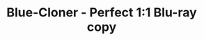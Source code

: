 ---
title: Blue-Cloner - Perfect 1:1 Blu-ray copy
metaItems: # seo 内容
  - name: description
    content: Blue-Cloner is top-rated Blu-ray copy/backup/burn/decryption software which can copy Blu-ray movies to blank Blu-ray/DVD/AVCHD discs or hard disk as Blu-ray folders and ISO image files with just one or a few clicks.
  - name: keywords
    content: Blue-Cloner, Blu-ray copy
layout: fluid
template: product
pagify: true #页面化
type: software
model: sic
name: Streaming Cloner Ultimate
logo:
  iconUrl: 
boxes:
  - imageUrl: sicu-box-ultimate.png #默认盒子图
desc:
  shortText: Copy/backup/burn/decrypt Blu-ray/4K UHD movies to Blu-ray/DVD discs or hard disk.
  longText: |
    Blue-Cloner 2021 is all new Blu-ray copy/backup/burn/decryption software which can copy Blu-ray movies, including 3D, to blank Blu-ray/DVD/AVCHD discs or hard disk as Blu-ray folders and ISO image files with just one or a few clicks. In addition, Blue-Cloner 2021 has been enhanced to copy 4K UHD Blu-ray to a blank Blu-ray disc with an UHD friendly drive, with Dolby Vision and the HDR10 video quality preserved. The third party plug-in OpenCloner Decode widget allows VLC to play encrypted Blu-ray and UHD movies.
mainBanner:
  name: main-banner
  overflow: hidden
  title: Streaming Cloner
  subtitle: Powerful video download software
  text: Can help you download the latest popular streaming media. It is convenient for you to share and create all kind of videos.
  bgStyle:
    opacity: .15
    imageUrl: banner-bg1.jpg
  mainImage:
    imageUrl: person-banner.png
  shapeLump:
    - imageUrl: icons/amazon.png
      class: shape5
    - imageUrl: icons/netflix.png
      class: shape4   
  button:
    text: Try it Now
    path: store
  learnMore: 
    text: Learn More
    path: store
bannerVideo:
  name: video
  active: true
  container: container-fluid
  bodyZindex: false
  additionClass: position-relative text-center text-light
  bgStyle: 
    default: dark
    positionY: center
    imageUrl: sic-video-poster.jpg  
    overlay:
      variant: dark
  video:
    title: Video Guide
    url: https://static.opencloner.com/video/sic-promo-v1.0.mp4
  iconGird: 2
  iconClass: 
  iconWidth: 75 #25 50 75 100 默认是100          
funFacts:
  name: fun-facts
  overflow: hidden
  sectionClass: bg-white funfacts-area
  container: container
  paddingY: 8
  numUnit:   
  bgStyle:
    imageUrl: map.png 
    size: contain 
  items:
    - value: 150000
      name: Downloaded
    - value: 12000
      name: Subscriptions    
    - value: 10000
      name: Downloaded 
videoPlatforms:
  name: video-platforms
  overflow: hidden
  sectionClass: bg-white
  container: container
  paddingY: 4
  numUnit: K
  title: Supported Streaming Video Platforms
  bar: false
  items:
    - title: Amazon
      imageUrl: icons/amazon.png
      text: Can help you download the latest popular streaming media. It is convenient for you to share and create all kind of videos.
    - title: Netflix
      imageUrl: icons/netflix.png
      text: Can help you download the latest popular streaming media. It is convenient for you to share and create all kind of videos.
orderList:
  name: order list
  overflow: hidden
  container: container
  sectionClass: bg-eef6fd
  paddingY: 6
  additionClass: 
  subscription:
    separationText: Or
    tips:
      - Automatic renewal, cancel at any time.
      - 30 Days Money Back Guarantee
      - 12/7 Support        
  items:                      
    - text: 
      name: Streaming-Cloner NF Downloader
      imageUrl: sicnf-box.png
      price: 99.9
      buyLink: test 
      id: 744747
      subscriptions:
        - price: 9.9
          id: 744738
          text: monthly Plan
          buyLink: https://test
        - price: 24.9
          id: 744739
          text: 3-months Plan
          buyLink: test      
        - price: 42.9
          id: 744740
          text: 6-months Plan
          buyLink: test     
        - price: 79.9
          id: 744741
          text: Yearly Plan
          buyLink: test     
    - text: 
      name: Streaming-Cloner Ultimate
      imageUrl: sicu-box-ultimate.png
      price: 159.50
      buyLink: test
      id: 744746
      tips: #覆写
        - One-time payment
        - Unlimited free upgrades
        - 30 Days Money Back Guarantee
        - 12/7 Support          
      subscriptions:
        - price: 179.9
          id: 744736
          text: Yearly Plan
          buyLink: test   
          title: Long-term VIP 
          subtitle: 7 Days Free Trial with Full Features                     
    - text: 
      id: 744749
      name: Streaming-Cloner AZ Downloader
      imageUrl: sicaz-box.png  
      price: 99.90
      buyLink: test 
      subscriptions:
        - price: 9.9
          id: 744742
          text: monthly Plan
          buyLink: test
        - price: 24.9
          id: 744743
          text: 3-months Plan
          buyLink: test      
        - price: 42.9
          id: 744744
          text: 6-months Plan
          buyLink: test     
        - price: 79.9
          id: 744745
          text: Yearly Plan
          buyLink: test          
banner:
  name: banner
  overflow: hidden
  container: container
  sectionClass: bg-gradient text-white
  paddingY: 6
  bodyZindex: true
  additionClass: text-center
  title: More Platforms Will be Supported Soon
  bar: false
  button:
    text: Join to Get Update
    variant: outline-light
    path: /order
  bgStyle:
    imageUrl: banner_bg_clouds.png
    positionX: center
    opacity: 0.4
easyToUse:
  name: easy to Use
  overflow: hidden
  container: container
  sectionClass: bg-white
  paddingY: 6
  additionClass: 
  title: Super Easy to Use
  bar: false
  template: 
    type: slider
  items:
    - title: Find your Favorite Video
      imageUrl: screenshot/os_screenshot.png
    - title: One Click to Download
      imageUrl: https://static.cloner-alliance.com/image/web/ca-998p_specs_box.jpg
    - title: Get Videos within Minutes
      imageUrl: screenshot/os_screenshot.png
whyChoose:
  name: why-choose
  overflow: hidden
  container: container
  sectionClass: bg-white
  paddingY: 6
  additionClass: 
  title: Why Choose Streaming Cloner
  textTop: Compared with competitors, Streaming Cloner has obvious technial and customer service advantages
  mainImage:
    imageUrl: why-choose-man.png
  widget:
    type: wow-image
    images:
      - imageUrl: icons/Checked.png 
        wow:
          fade: fadeIn   
        style: 'top: 240px'    
      - imageUrl: icons/hand.png
        wow:
          fade: fadeInUp
        style: 'top: 300px'
  template: 
    type: whyChoose
  button:
    text: Try it Now
    note: Permanent Free Trail
  items:
    - title: 4x Times Faster
      text: The latest encoding engine makes the download speed up to 4 times faster    
      imageUrl: icons/faster.png
    - title: Real 1080p Download
      text: Directly download HD video from the video platform. Not laggingScreen-Recording  
      imageUrl: icons/1080p-download.png
    - title: AC3,DTS Supported
      text: Get high-fidelity multi-track sound. Keep your the best experience of watching videos
      imageUrl: icons/multi-track.png
    - title: DRM Removed
      text: Get the HD video with DRM removed to facilitate your sharing and re-creation
      imageUrl: icons/drm.png
    - title: Safe and Security
      text: Use 128bit encryption technology to ensure the security of your platform account
      imageUrl: icons/safe-security.png
    - title: Live Chat 7*12
      text: We provide ticket and live chat services. Help customers solve problems at any time 
      imageUrl: icons/live-chat.png   
topVideo:
  name: top video
  active: true
  container: container
  title: Top Streaming Video Downloading List
  textTop: Updated on {time}
  additionClass: position-relative text-left 
  items:
    - title: Amzn Prime Video
      more:
        text: Learn More
        path: http://test
      list:
        - text: How to Watch Amazon Video Offline
          path: watch-amazon-video-offline
        - text: How to Download Amazon Video on Windows
          path: download-amazon-video-on-windows
        - text: Watch Netflix Videos on Nintendo Switch
          path: how-to-watch-netflix-on-a-nintendo-switch
        - text: Download Amazon Video in MP4 Format
          path: download-amazon-video-in-mp4
        - text: Keep Netflix Content after Free Trial
          path: keep-netflix-videos-after-free-trial
        - text: Download Netflix Videos on Windows 7
          path: download-netflix-video-on-windows-7     
    - title: Amzn Prime Video
      more:
        text: Learn More
        path: http://test
      list:
        - text: How to Watch Amazon Video Offline
          path: watch-amazon-video-offline
        - text: How to Download Amazon Video on Windows
          path: download-amazon-video-on-windows
        - text: Watch Netflix Videos on Nintendo Switch
          path: how-to-watch-netflix-on-a-nintendo-switch
        - text: Download Amazon Video in MP4 Format
          path: download-amazon-video-in-mp4
        - text: Keep Netflix Content after Free Trial
          path: keep-netflix-videos-after-free-trial
        - text: Download Netflix Videos on Windows 7
          path: download-netflix-video-on-windows-7            
feedback:
  name: feedback
  overflow: hidden
  container: container
  sectionClass: bg-eef6fd
  paddingY: 6
  additionClass: 
  title: What Users Saying
  items:
    - text: I have tried many free softwares, none of them can work well, some of them have many limits, some of them are poor quality.SIC Helper can live almost any game playing or audios with good quality.It is also inexpensive software.
      name: David Luis
      iconUrl: author/author1.jpg
    - text: It lives all popular game playing on my channel.This software is also easy to use, I can select any device or the right game playing as source. It is a great program!
      name: Steven Smith
      iconUrl: author/author2.jpg
    - text: SIC Helper is a strong contender, if not one of the very best programs out there, and it has the capability to do so much more if you need it to.
      name: Sarah Lucy
      iconUrl: author/author3.jpg   
faq:
  name: faq
  overflow: hidden
  container: container
  sectionClass: bg-white
  paddingY: 6
  additionClass: 
  title: FAQ
  items:      
    - title: 'What are the main features of SIC Helper?'
      value: 'SIC Helper is an all-in-one live streaming application software. It supports all UVC  devices, and can achieve up to 4K@30fps live streaming. '      
    - title: 'How to improve the quality of live streaming'
      value: 'Please make sure the resolution and frame rate of the source are consistent with the resolution and frame rate of the device. And select constant FPS in setup.'
    - title: 'Can the brightness of the camera be adjusted?'
      value: 'Yes. The brightness can be adjusted in SIC Helper.'
    - title: 'Can I save files to USB flash drive with FAT/FAT32 format?'
      value: 'Yes, SIC Helper can help you to save files to USB flash drive, please set save path as USB flash drive in settings'
    - title: 'Does SIC Helper support 4K resolution input?'
      value: 'Yes, SIC Helper maximum support 3840x2160@60fps.'
    - title: 'How to enable GPU encoding function?'
      value: 'GPU encoding can improve performance, but you need to test before use. Please click Test GPU encoder. '
contactUs:
  name: contact-us
  container: container-fluid
  title: Our Develop and Support team
  imageUrl: contact-us.jpg
  text: Share your favorite online videos with 3 clicks
  button: 
    text: Learn More
    path: contact     
---